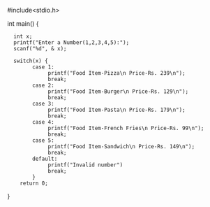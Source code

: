 #include<stdio.h>

int main() {
  
      int x;
      printf("Enter a Number(1,2,3,4,5):");
      scanf("%d", & x);
     
      switch(x) {
            case 1:
                 printf("Food Item-Pizza\n Price-Rs. 239\n");
                 break;
            case 2:
                 printf("Food Item-Burger\n Price-Rs. 129\n");
                 break;
            case 3:
                 printf("Food Item-Pasta\n Price-Rs. 179\n");
                 break;
            case 4:
                 printf("Food Item-French Fries\n Price-Rs. 99\n");
                 break;
            case 5:
                 printf("Food Item-Sandwich\n Price-Rs. 149\n");
                 break;
            default:
                 printf("Invalid number")
                 break;
            }
        return 0;
  }

